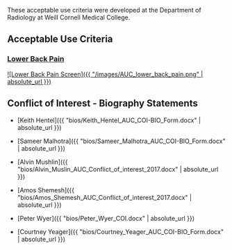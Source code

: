 
These acceptable use criteria were developed at the Department of Radiology at Weill Cornell Medical College.

## Acceptable Use Criteria

### [Lower Back Pain][aucbackpain]

[![Lower Back Pain Screen]({{ "/images/AUC_lower_back_pain.png" | absolute_url }})][aucbackpain]


## Conflict of Interest - Biography Statements

* [Keith Hentel]({{ "bios/Keith_Hentel_AUC_COI-BIO_Form.docx" | absolute_url }})
* [Sameer Malhotra]({{ "bios/Sameer_Malhotra_AUC_COI-BIO_Form.docx" | absolute_url }})
* [Alvin Mushlin]({{ "bios/Alvin_Muslin_AUC_Conflict_of_interest_2017.docx" | absolute_url }})
* [Amos Shemesh]({{ "bios/Amos_Shemesh_AUC_Conflict_of_interest_2017.docx" | absolute_url }})
* [Peter Wyer]({{ "bios/Peter_Wyer_COI.docx" | absolute_url }})
* [Courtney Yeager]({{ "bios/Courtney_Yeager_AUC_COI-BIO_Form.docx" | absolute_url }})


  [aucbackpain]: https://docs.google.com/spreadsheets/d/1fGB72y4sQ1a4cjbkFmkx7XH1p6dprUG_36_3hLZ-wOU/edit#gid=813947164
